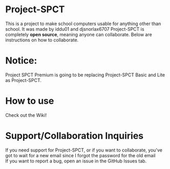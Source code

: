 # Project-SPCT
This is a project to make school computers usable for anything other than school. It was made by iddu01 and djsnorlax6707
Project-SPCT is completely **open source**, meaning anyone can collaborate. Below are instructions on how to collaborate. 
# Notice:
Project SPCT Premium is going to be replacing Project-SPCT Basic and Lite as Project-SPCT.
# How to use
Check out the Wiki!
# Support/Collaboration Inquiries
If you need support for Project-SPCT, or if you want to collaborate, you've got to wait for a new email since I forgot the password for the old email<br>
If you want to report a bug, open an issue in the GitHub Issues tab. 
